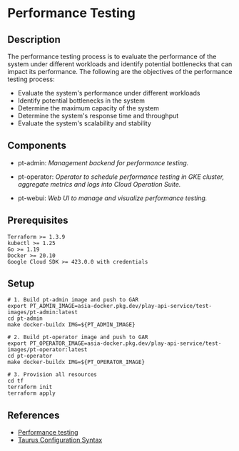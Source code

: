 # Performance Testing


## Description

The performance testing process is to evaluate the performance of the system under different workloads and identify potential bottlenecks that can impact its performance. The following are the objectives of the performance testing process:

- Evaluate the system's performance under different workloads
- Identify potential bottlenecks in the system
- Determine the maximum capacity of the system
- Determine the system's response time and throughput
- Evaluate the system's scalability and stability



## Components

- pt-admin: *Management backend for performance testing.*

- pt-operator: *Operator to schedule performance testing in GKE cluster, aggregate metrics and logs into Cloud Operation Suite.*

- pt-webui: *Web UI to manage and visualize performance testing.*



## Prerequisites
```
Terraform >= 1.3.9
kubectl >= 1.25
Go >= 1.19
Docker >= 20.10
Google Cloud SDK >= 423.0.0 with credentials
```


## Setup
```shell
# 1. Build pt-admin image and push to GAR
export PT_ADMIN_IMAGE=asia-docker.pkg.dev/play-api-service/test-images/pt-admin:latest
cd pt-admin
make docker-buildx IMG=${PT_ADMIN_IMAGE}

# 2. Build pt-operator image and push to GAR
export PT_OPERATOR_IMAGE=asia-docker.pkg.dev/play-api-service/test-images/pt-operator:latest
cd pt-operator
make docker-buildx IMG=${PT_OPERATOR_IMAGE}

# 3. Provision all resources
cd tf
terraform init
terraform apply
```


## References
- [Performance testing](https://docs.google.com/document/d/1UoNNrXy2nvdMIAY9haq5qBTua1ly0ZJjTErGvnMp5Js/edit)
- [Taurus Configuration Syntax](https://gettaurus.org/docs/ConfigSyntax/)



